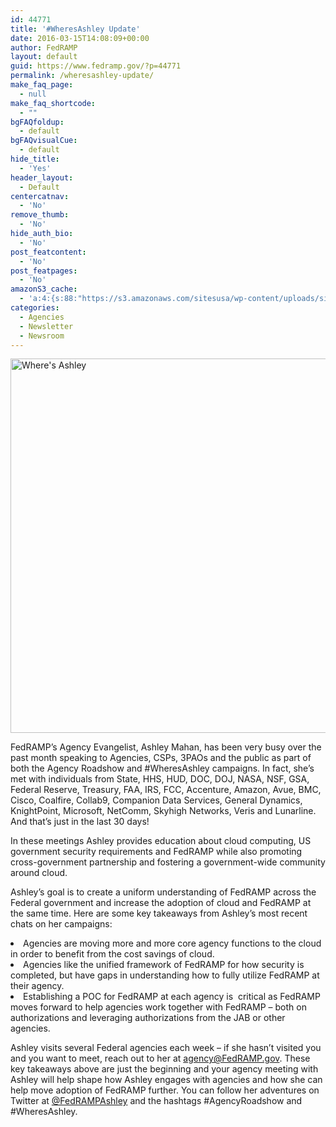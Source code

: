 ```yaml
---
id: 44771
title: '#WheresAshley Update'
date: 2016-03-15T14:08:09+00:00
author: FedRAMP
layout: default
guid: https://www.fedramp.gov/?p=44771
permalink: /wheresashley-update/
make_faq_page:
  - null
make_faq_shortcode:
  - ""
bgFAQfoldup:
  - default
bgFAQvisualCue:
  - default
hide_title:
  - 'Yes'
header_layout:
  - Default
centercatnav:
  - 'No'
remove_thumb:
  - 'No'
hide_auth_bio:
  - 'No'
post_featcontent:
  - 'No'
post_featpages:
  - 'No'
amazonS3_cache:
  - 'a:4:{s:88:"https://s3.amazonaws.com/sitesusa/wp-content/uploads/sites/482/2016/01/Wheres-Ashley.png";i:43899;s:96:"https://s3.amazonaws.com/sitesusa/wp-content/uploads/sites/482/2016/01/Wheres-Ashley-300x111.png";i:43899;s:96:"https://s3.amazonaws.com/sitesusa/wp-content/uploads/sites/482/2016/01/Wheres-Ashley-768x285.png";i:43899;s:97:"https://s3.amazonaws.com/sitesusa/wp-content/uploads/sites/482/2016/01/Wheres-Ashley-1024x381.png";i:43899;}'
categories:
  - Agencies
  - Newsletter
  - Newsroom
---
```

<img class="alignnone size-full wp-image-43899" src="https://s3.amazonaws.com/sitesusa/wp-content/uploads/sites/482/2016/01/Wheres-Ashley.png" alt="Where's Ashley" width="1612" height="599" srcset="https://s3.amazonaws.com/sitesusa/wp-content/uploads/sites/482/2016/01/Wheres-Ashley.png 1612w, https://s3.amazonaws.com/sitesusa/wp-content/uploads/sites/482/2016/01/Wheres-Ashley-300x111.png 300w, https://s3.amazonaws.com/sitesusa/wp-content/uploads/sites/482/2016/01/Wheres-Ashley-768x285.png 768w, https://s3.amazonaws.com/sitesusa/wp-content/uploads/sites/482/2016/01/Wheres-Ashley-1024x381.png 1024w" sizes="(max-width: 1612px) 100vw, 1612px" />

FedRAMP’s Agency Evangelist, Ashley Mahan, has been very busy over the past month speaking to Agencies, CSPs, 3PAOs and the public as part of both the Agency Roadshow and #WheresAshley campaigns. In fact, she’s met with individuals from State, HHS, HUD, DOC, DOJ, NASA, NSF, GSA, Federal Reserve, Treasury, FAA, IRS, FCC, Accenture, Amazon, Avue, BMC, Cisco, Coalfire, Collab9, Companion Data Services, General Dynamics, KnightPoint, Microsoft, NetComm, Skyhigh Networks, Veris and Lunarline. And that’s just in the last 30 days!

In these meetings Ashley provides education about cloud computing, US government security requirements and FedRAMP while also promoting cross-government partnership and fostering a government-wide community around cloud.

Ashley’s goal is to create a uniform understanding of FedRAMP across the Federal government and increase the adoption of cloud and FedRAMP at the same time. Here are some key takeaways from Ashley’s most recent chats on her campaigns:

<li style="font-weight: 400">
  Agencies are moving more and more core agency functions to the cloud in order to benefit from the cost savings of cloud. 
</li>
<li style="font-weight: 400">
  Agencies like the unified framework of FedRAMP for how security is completed, but have gaps in understanding how to fully utilize FedRAMP at their agency.
</li>
<li style="font-weight: 400">
  Establishing a POC for FedRAMP at each agency is  critical as FedRAMP moves forward to help agencies work together with FedRAMP &#8211; both on authorizations and leveraging authorizations from the JAB or other agencies.
</li>

Ashley visits several Federal agencies each week &#8211; if she hasn’t visited you and you want to meet, reach out to her at [agency@FedRAMP.gov](mailto:agency@fedramp.gov). These key takeaways above are just the beginning and your agency meeting with Ashley will help shape how Ashley engages with agencies and how she can help move adoption of FedRAMP further. You can follow her adventures on Twitter at [@FedRAMPAshley](https://twitter.com/fedrampashley) and the hashtags #AgencyRoadshow and #WheresAshley. 

&nbsp;